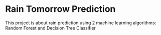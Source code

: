 # Rain Tomorrow Prediction
This project is about rain prediction using 2 machine learning algorithms: Random Forest and Decision Tree Classifier
